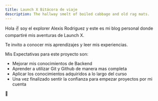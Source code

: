 ```yaml
---
title: Launch X Bitácora de viaje
description: The hallway smelt of boiled cabbage and old rag mats.
---
```


Hola ✌️  soy el explorer Alexis Rodriguez y este es mi blog personal donde compartiré mis aventuras de Launch X.

Te invito a conocer mis aprendizajes y leer mis experiencias.


Mis Expectativas para este proyecto son:
  - Mejorar mis conocimientos de Backend 
  - Aprender a utilizar Git y Github de manera mas completa
  - Aplicar los conocimientos adquiridos a lo largo del curso
  - Una vez finalizado sentir la confianza para empezar proyectos por mi cuenta
   
🚀
